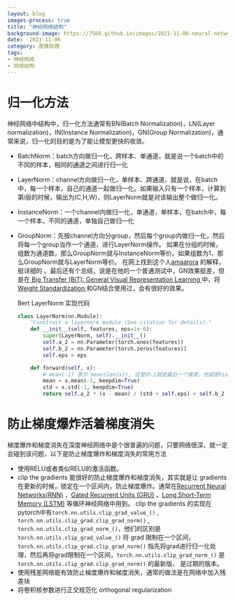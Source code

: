 ```yaml
---
layout: blog
images-process: true
title: "神经网络结构"
background-image: https://7568.github.io/images/2021-11-06-neural-network-architecture/img.png
date:  2021-11-06
category: 图像处理
tags:
- 神经网络
- 网络结构
---
```


# 归一化方法

神经网络中结构中，归一化方法通常有BN(Batch Normalization)，LN(Layer normalization)，IN(Instance Normalization)，GN(Group Normalization)，通常来说，归一化的目的是为了能让模型更快的收敛。
- BatchNorm：batch方向做归一化，跨样本、单通道，就是说一个batch中的不同的样本，相同的通道之间进行归一化
- LayerNorm：channel方向做归一化，单样本、跨通道，就是说，在batch中，每一个样本，自己的通道一起做归一化。如果输入只有一个样本，计算到第i层的时候，输出为(C,H,W)，则LayerNorm就是对该输出整个做归一化。
- InstanceNorm：一个channel内做归一化，单通道，单样本，在batch中，每一个样本，不同的通道，单独自己做归一化
- GroupNorm：先按channel方向分group，然后每个group内做归一化，然后将每一个group当作一个通道，进行LayerNorm操作。
  如果在分组的时候，组数为通道数，那么GroupNorm就与InstanceNorm等价。如果组数为1，那么GroupNorm就与LayerNorm等价。
  在网上找到这个人[amaarora](https://amaarora.github.io/2020/08/09/groupnorm.html) 的解释，挺详细的 。最后还有个总结，说是在他的一个普通测试中，GN效果挺差，但是在[ Big Transfer (BiT): General Visual Representation Learning ](https://arxiv.org/abs/1912.11370) 
  中，将 [ Weight Standardization ](https://arxiv.org/abs/1903.10520) 和GN结合使用过，会有很好的效果。

  Bert LayerNorm 实现代码
  ```python
  class LayerNorm(nn.Module):
      "Construct a layernorm module (See citation for details)."
      def __init__(self, features, eps=1e-6):
          super(LayerNorm, self).__init__()
          self.a_2 = nn.Parameter(torch.ones(features))
          self.b_2 = nn.Parameter(torch.zeros(features))
          self.eps = eps
  
      def forward(self, x):
          # mean(-1) 表示 mean(len(x)), 这里的-1就是最后一个维度，也就是hidden_size维
          mean = x.mean(-1, keepdim=True)
          std = x.std(-1, keepdim=True)
          return self.a_2 * (x - mean) / (std + self.eps) + self.b_2
  ```

# 防止梯度爆炸活着梯度消失

梯度爆炸和梯度消失在深度神经网络中是个很普遍的问题，只要网络很深，就一定会碰到该问题，以下是防止梯度爆炸和梯度消失的常用方法
- 使用RELU或者类似RELU的激活函数。
- clip the gradients 能很好的防止梯度爆炸和梯度消失，其实就是让 gradients 在更新的时候，锁定在一个区间内，防止梯度爆炸。通常在[Recurrent Neural Networks(RNN)](https://d2l.ai/chapter_recurrent-neural-networks/rnn.html) ，[Gated Recurrent Units (GRU)](https://d2l.ai/chapter_recurrent-modern/gru.html) ，[Long Short-Term Memory (LSTM)](https://d2l.ai/chapter_recurrent-modern/lstm.html) 等循环神经网络中用到。
  clip the gradients 的实现在pytorch中有`torch.nn.utils.clip_grad_value_()` , `torch.nn.utils.clip_grad.clip_grad_norm()` , `torch.nn.utils.clip_grad_norm_()`，他们的区别是 `torch.nn.utils.clip_grad_value_()` 将 grad 限制在一个区间，`torch.nn.utils.clip_grad.clip_grad_norm()` 指先将grad进行归一化处理，然后再将grad限制在一个区间，`torch.nn.utils.clip_grad_norm_()` 是 `torch.nn.utils.clip_grad.clip_grad_norm()` 的最新版， 是过期的版本。
- 使用残差网络能有效防止梯度爆炸和梯度消失，通常的做法是在网络中加入残差块
- 将卷积核参数进行正交规范化 orthogonal regularization
